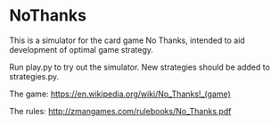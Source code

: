 # NoThanks
This is a simulator for the card game No Thanks, intended to aid development of optimal game strategy. 

Run play.py to try out the simulator. New strategies should be added to strategies.py.

The game: https://en.wikipedia.org/wiki/No_Thanks!_(game)

The rules: http://zmangames.com/rulebooks/No_Thanks.pdf
